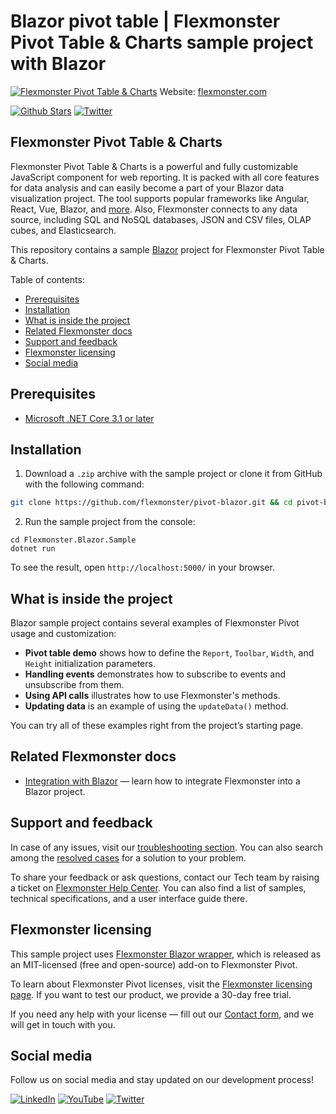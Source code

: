 # Blazor pivot table | Flexmonster Pivot Table & Charts sample project with Blazor
[![Flexmonster Pivot Table & Charts](https://static.flexmonster.com/uploads/2023/07/19212429/blazor-2.png)](https://www.flexmonster.com?r=sample_blz)
Website: [flexmonster.com](https://www.flexmonster.com?r=sample_blz)

[![Github Stars](https://img.shields.io/github/stars/flexmonster?style=social)](https://github.com/flexmonster) [![Twitter](https://img.shields.io/twitter/follow/Flexmonster?style=social)](https://twitter.com/Flexmonster)
 
## Flexmonster Pivot Table & Charts

Flexmonster Pivot Table & Charts is a powerful and fully customizable JavaScript component for web reporting. It is packed with all core features for data analysis and can easily become a part of your Blazor data visualization project. The tool supports popular frameworks like Angular, React, Vue, Blazor, and [more](https://www.flexmonster.com/doc/available-tutorials-integration?r=sample_blz). Also, Flexmonster connects to any data source, including SQL and NoSQL databases, JSON and CSV files, OLAP cubes, and Elasticsearch. 

This repository contains a sample [Blazor](https://dotnet.microsoft.com/en-us/apps/aspnet/web-apps/blazor) project for Flexmonster Pivot Table & Charts.

Table of contents:

* [Prerequisites](#prerequisites)
* [Installation](#installation)
* [What is inside the project](#what-is-inside-the-project)
* [Related Flexmonster docs](#related-flexmonster-docs)
* [Support and feedback](#support-and-feedback)
* [Flexmonster licensing](#flexmonster-licensing)
* [Social media](#social-media)

## Prerequisites

- [Microsoft .NET Core 3.1 or later](https://dotnet.microsoft.com/en-us/download)

## Installation

1. Download a `.zip` archive with the sample project or clone it from GitHub with the following command:

```bash
git clone https://github.com/flexmonster/pivot-blazor.git && cd pivot-blazor
```

2. Run the sample project from the console:

```
cd Flexmonster.Blazor.Sample
dotnet run
``` 

To see the result, open `http://localhost:5000/` in your browser.

## What is inside the project

Blazor sample project contains several examples of Flexmonster Pivot usage and customization:

- **Pivot table demo** shows how to define the `Report`, `Toolbar`, `Width`, and `Height` initialization parameters. 
- **Handling events** demonstrates how to subscribe to events and unsubscribe from them. 
- **Using API calls** illustrates how to use Flexmonster's methods. 
- **Updating data** is an example of using the `updateData()` method.
  
You can try all of these examples right from the project’s starting page.

## Related Flexmonster docs

- [Integration with Blazor](https://www.flexmonster.com/doc/integration-with-blazor/?r=sample_blz) — learn how to integrate Flexmonster into a Blazor project.

## Support and feedback

In case of any issues, visit our [troubleshooting section](https://www.flexmonster.com/doc/typical-errors?r=sample_blz). You can also search among the [resolved cases](https://www.flexmonster.com/technical-support?r=sample_blz) for a solution to your problem.

To share your feedback or ask questions, contact our Tech team by raising a ticket on [Flexmonster Help Center](https://www.flexmonster.com/help-center?r=sample_blz). You can also find a list of samples, technical specifications, and a user interface guide there.

## Flexmonster licensing

This sample project uses [Flexmonster Blazor wrapper](https://github.com/flexmonster/flexmonster-blazor?r=sample_blz), which is released as an MIT-licensed (free and open-source) add-on to Flexmonster Pivot.

To learn about Flexmonster Pivot licenses, visit the [Flexmonster licensing page](https://www.flexmonster.com/pivot-table-editions-and-pricing?r=sample_blz). 
If you want to test our product, we provide a 30-day free trial.

If you need any help with your license — fill out our [Contact form](https://www.flexmonster.com/contact-our-team?r=sample_blz), and we will get in touch with you.

## Social media

Follow us on social media and stay updated on our development process!

[![LinkedIn](https://img.shields.io/badge/LinkedIn-blue?style=for-the-badge&logo=linkedin&logoColor=white)](https://linkedin.com/company/flexmonster) [![YouTube](https://img.shields.io/badge/YouTube-red?style=for-the-badge&logo=youtube&logoColor=white)](https://youtube.com/user/FlexMonsterPivot) [![Twitter](https://img.shields.io/badge/Twitter-blue?style=for-the-badge&logo=twitter&logoColor=white)](https://twitter.com/flexmonster)
